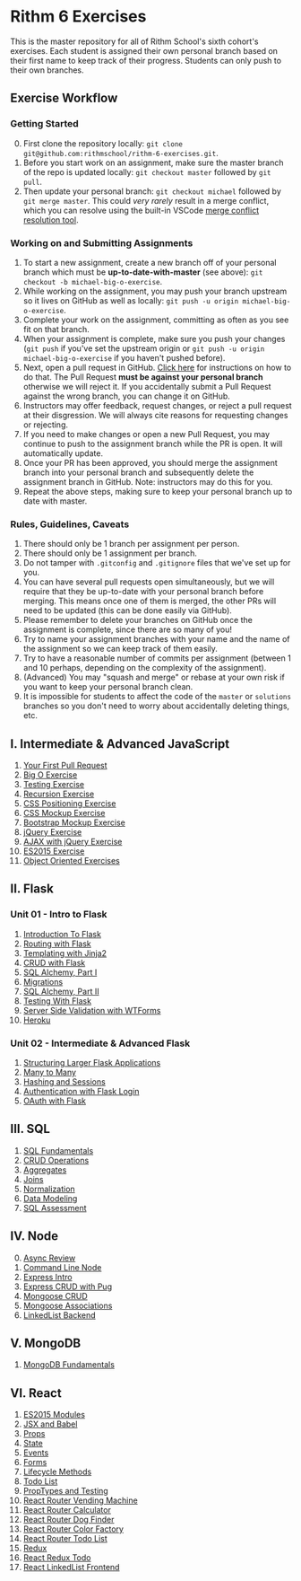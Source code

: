 # Rithm 6 Exercises

This is the master repository for all of Rithm School's sixth cohort's exercises.
Each student is assigned their own personal branch based on their first name to keep track of their progress.
Students can only push to their own branches.

## Exercise Workflow

### Getting Started

0.  First clone the repository locally: `git clone git@github.com:rithmschool/rithm-6-exercises.git`.
1.  Before you start work on an assignment, make sure the master branch of the repo is updated locally: `git checkout master` followed by `git pull`.
1.  Then update your personal branch: `git checkout michael` followed by `git merge master`. This could _very rarely_ result in a merge conflict, which you can resolve using the built-in VSCode [merge conflict resolution tool](https://code.visualstudio.com/docs/editor/versioncontrol#_merge-conflicts).

### Working on and Submitting Assignments

1.  To start a new assignment, create a new branch off of your personal branch which must be **up-to-date-with-master** (see above): `git checkout -b michael-big-o-exercise`.
1.  While working on the assignment, you may push your branch upstream so it lives on GitHub as well as locally: `git push -u origin michael-big-o-exercise`.
1.  Complete your work on the assignment, committing as often as you see fit on that branch.
1.  When your assignment is complete, make sure you push your changes (`git push` if you've set the upstream origin or `git push -u origin michael-big-o-exercise` if you haven't pushed before).
1.  Next, open a pull request in GitHub. [Click here](https://help.github.com/articles/creating-a-pull-request/) for instructions on how to do that. The Pull Request **must be against your personal branch** otherwise we will reject it. If you accidentally submit a Pull Request against the wrong branch, you can change it on GitHub.
1.  Instructors may offer feedback, request changes, or reject a pull request at their disgression. We will always cite reasons for requesting changes or rejecting.
1.  If you need to make changes or open a new Pull Request, you may continue to push to the assignment branch while the PR is open. It will automatically update.
1.  Once your PR has been approved, you should merge the assignment branch into your personal branch and subsequently delete the assignment branch in GitHub. Note: instructors may do this for you.
1.  Repeat the above steps, making sure to keep your personal branch up to date with master.

### Rules, Guidelines, Caveats

1.  There should only be 1 branch per assignment per person.
1.  There should only be 1 assignment per branch.
1.  Do not tamper with `.gitconfig` and `.gitignore` files that we've set up for you.
1.  You can have several pull requests open simultaneously, but we will require that they be up-to-date with your personal branch before merging. This means once one of them is merged, the other PRs will need to be updated (this can be done easily via GitHub).
1.  Please remember to delete your branches on GitHub once the assignment is complete, since there are so many of you!
1.  Try to name your assignment branches with your name and the name of the assignment so we can keep track of them easily.
1.  Try to have a reasonable number of commits per assignment (between 1 and 10 perhaps, depending on the complexity of the assignment).
1.  (Advanced) You may "squash and merge" or rebase at your own risk if you want to keep your personal branch clean.
1.  It is impossible for students to affect the code of the `master` or `solutions` branches so you don't need to worry about accidentally deleting things, etc.

## I. Intermediate & Advanced JavaScript

1.  [Your First Pull Request](./intermediate-js/00-first-pull-request)
1.  [Big O Exercise](./intermediate-js/01-big-o)
1.  [Testing Exercise](./intermediate-js/02-testing)
1.  [Recursion Exercise](./intermediate-js/03-recursion)
1.  [CSS Positioning Exercise](./intermediate-js/04-css-positioning)
1.  [CSS Mockup Exercise](./intermediate-js/05-css-mocks)
1.  [Bootstrap Mockup Exercise](./intermediate-js/06-bootstrap-mocks)
1.  [jQuery Exercise](./intermediate-js/07-jquery)
1.  [AJAX with jQuery Exercise](./intermediate-js/08-ajax-jquery)
1.  [ES2015 Exercise](./intermediate-js/09-es2015)
1.  [Object Oriented Exercises](./intermediate-js/10-oop)

## II. Flask

### Unit 01 - Intro to Flask

1.  [Introduction To Flask](./flask/Unit-01/01-flask-intro)
1.  [Routing with Flask](./flask/Unit-01/02-flask-routing)
1.  [Templating with Jinja2](./flask/Unit-01/03-templating)
1.  [CRUD with Flask](./flask/Unit-01/04-flask-crud)
1.  [SQL Alchemy, Part I](./flask/Unit-01/05-sql-alchemy-1)
1.  [Migrations](./flask/Unit-01/06-migrations)
1.  [SQL Alchemy, Part II](./flask/Unit-01/07-sql-alchemy-2)
1.  [Testing With Flask](./flask/Unit-01/08-testing)
1.  [Server Side Validation with WTForms](./flask/Unit-01/09-forms)
1.  [Heroku](./flask/Unit-01/10-heroku)

### Unit 02 - Intermediate & Advanced Flask

1.  [Structuring Larger Flask Applications](./flask/Unit-02/01-blueprints)
1.  [Many to Many](./flask/Unit-02/02-many-to-many)
1.  [Hashing and Sessions](./flask/Unit-02/03-hashing-sessions)
1.  [Authentication with Flask Login](./flask/Unit-02/04-flask-login)
1.  [OAuth with Flask](./flask/Unit-02/05-oauth)

## III. SQL

1.  [SQL Fundamentals](./sql/01-fundamentals.md)
1.  [CRUD Operations](./sql/02-crud_operators.md)
1.  [Aggregates](./sql/03-aggregates.md)
1.  [Joins](./sql/04-joins.md)
1.  [Normalization](./sql/05-normalization.md)
1.  [Data Modeling](./sql/06-modeling.md)
1.  [SQL Assessment](./sql/07-assessment.md)

## IV. Node

0.  [Async Review](./node/00_async_review)
1.  [Command Line Node](./node/01_command_line_node)
1.  [Express Intro](./node/02_express_intro)
1.  [Express CRUD with Pug](./node/03_express_crud_pug)
1.  [Mongoose CRUD](./node/04_mongoose_crud)
1.  [Mongoose Associations](./node/05_mongoose_associations)
1.  [LinkedList Backend](./node/06_linkedlist_backend)

## V. MongoDB

1.  [MongoDB Fundamentals](./mongodb/01_fundamentals.md)

## VI. React

1.  [ES2015 Modules](./react/01_es2015_modules)
1.  [JSX and Babel](./react/02_jsx_babel)
1.  [Props](./react/03_props)
1.  [State](./react/04_state)
1.  [Events](./react/05_events)
1.  [Forms](./react/06_forms)
1.  [Lifecycle Methods](./react/07_lifecycle)
1.  [Todo List](./react/08_react_todo_list)
1.  [PropTypes and Testing](./react/09_proptypes_testing_todo)
1.  [React Router Vending Machine](./react/10_react_router_vending_machine)
1.  [React Router Calculator](./react/11_react_router_calculator)
1.  [React Router Dog Finder](./react/12_react_router_dog_finder)
1.  [React Router Color Factory](./react/13_react_router_color_factory)
1.  [React Router Todo List](./react/14_react_router_todo)
1.  [Redux](./react/15_redux)
1.  [React Redux Todo](./react/16_react_redux_todo)
1.  [React LinkedList Frontend](./react/17_linkedlist_frontend)

